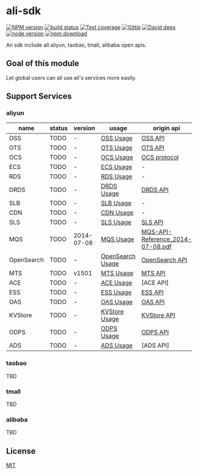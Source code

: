 ali-sdk
=======

[![NPM version][npm-image]][npm-url]
[![build status][travis-image]][travis-url]
[![Test coverage][coveralls-image]][coveralls-url]
[![Gittip][gittip-image]][gittip-url]
[![David deps][david-image]][david-url]
[![node version][node-image]][node-url]
[![npm download][download-image]][download-url]

[npm-image]: https://img.shields.io/npm/v/ali-sdk.svg?style=flat-square
[npm-url]: https://npmjs.org/package/ali-sdk
[travis-image]: https://img.shields.io/travis/node-modules/ali-sdk.svg?style=flat-square
[travis-url]: https://travis-ci.org/node-modules/ali-sdk
[coveralls-image]: https://img.shields.io/coveralls/node-modules/ali-sdk.svg?style=flat-square
[coveralls-url]: https://coveralls.io/r/node-modules/ali-sdk?branch=master
[gittip-image]: https://img.shields.io/gittip/fengmk2.svg?style=flat-square
[gittip-url]: https://www.gittip.com/fengmk2/
[david-image]: https://img.shields.io/david/node-modules/ali-sdk.svg?style=flat-square
[david-url]: https://david-dm.org/node-modules/ali-sdk
[node-image]: https://img.shields.io/badge/node.js-%3E=_0.11.14-green.svg?style=flat-square
[node-url]: http://nodejs.org/download/
[download-image]: https://img.shields.io/npm/dm/ali-sdk.svg?style=flat-square
[download-url]: https://npmjs.org/package/ali-sdk

An sdk include all aliyun, taobao, tmall, alibaba open apis.

## Goal of this module

Let global users can all use ali's services more easily.

## Support Services

### aliyun

name | status     | version | usage          | origin api
---  | ---        | ---     | ---            | ---
OSS  | TODO       | -       | [OSS Usage]    | [OSS API](http://docs.aliyun.com/#/oss/api-reference/abstract)
OTS  | TODO       | -       | [OTS Usage]    | [OTS API](http://docs.aliyun.com/#/ots/API-Reference/actions&ActionsSummary)
OCS  | TODO       | -       | [OCS Usage]    | [OCS protocol](http://docs.aliyun.com/#/ocs/Getting-Started/ocs-supported-protocol)
ECS  | TODO       | -       | [ECS Usage]    | -
RDS  | TODO       | -       | [RDS Usage]    | -
DRDS | TODO       | -       | [DRDS Usage]   | [DRDS API](http://help.aliyun.com/knowledge_detail.htm?knowledgeId=5974369)
SLB  | TODO       | -       | [SLB Usage]    | -
CDN  | TODO       | -       | [CDN Usage]    | -
SLS  | TODO       | -       | [SLS Usage]    | [SLS API](http://docs.aliyun.com/#/sls/api/overview)
MQS  | TODO       | 2014-07-08 | [MQS Usage] | [MQS-API-Reference_2014-07-08.pdf](http://imgs-storage.cdn.aliyuncs.com/help/mqs/MQS-API-Reference_2014-07-08.pdf)
OpenSearch | TODO | - | [OpenSearch Usage] | [OpenSearch API](http://help.opensearch.aliyun.com/index.php?title=API%E6%96%87%E6%A1%A3)
MTS | TODO       | v1501 | [MTS Usage] | [MTS API](http://imgs-storage.cdn.aliyuncs.com/help/mts/%E9%98%BF%E9%87%8C%E4%BA%91%E5%A4%9A%E5%AA%92%E4%BD%93%E8%BD%AC%E7%A0%81%E6%9C%8D%E5%8A%A1API%E5%8F%82%E8%80%83%E6%89%8B%E5%86%8Cv1501.pdf)
ACE | TODO       | - | [ACE Usage] | [ACE API]
ESS | TODO       | - | [ESS Usage] | [ESS API](http://imgs-storage.cdn.aliyuncs.com/help/ess/%E5%BC%B9%E6%80%A7%E4%BC%B8%E7%BC%A9%E6%9C%8D%E5%8A%A1API%E6%89%8B%E5%86%8C.pdf)
OAS | TODO       | - | [OAS Usage] | [OAS API](http://help.aliyun.com/knowledge_detail.htm?knowledgeId=5974642)
KVStore | TODO   | - | [KVStore Usage] | [KVStore API](http://docs.aliyun.com/#/kvstore/quick-start/kvstore-redis-command)
ODPS | TODO      | - | [ODPS Usage] | [ODPS API](http://docs.aliyun.com/#/odps)
ADS | TODO       | - | [ADS Usage] | [ADS API]

### taobao

TBD

### tmall

TBD

### alibaba

TBD

## License

[MIT](LICENSE)


[OSS Usage]: docs/oss.md
[OTS Usage]: docs/ots.md
[OCS Usage]: docs/ocs.md
[ECS Usage]: docs/ecs.md
[RDS Usage]: docs/rds.md
[SLB Usage]: docs/slb.md
[CDN Usage]: docs/cdn.md
[SLS Usage]: docs/sls.md
[MQS Usage]: docs/mqs.md
[OpenSearch Usage]: docs/openserach.md
[MTS Usage]: docs/mts.md
[ACE Usage]: docs/ace.md
[ESS Usage]: docs/ess.md
[DRDS Usage]: docs/drds.md
[OAS Usage]: docs/oas.md
[KVStore Usage]: docs/kvstore.md
[ODPS Usage]: docs/odps.md
[ADS Usage]: docs/ads.md
